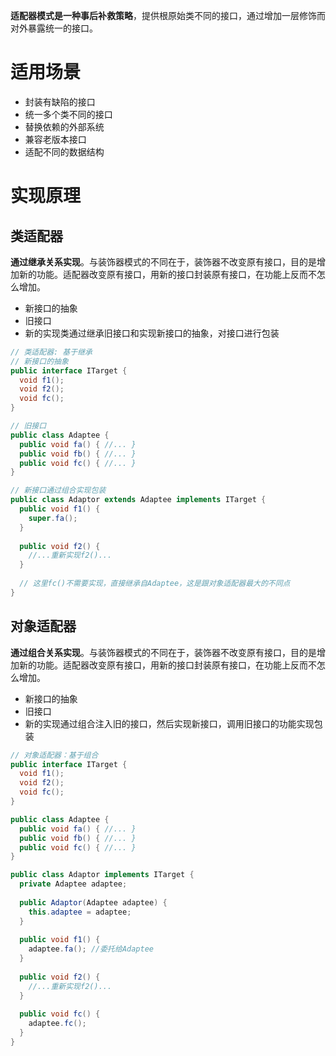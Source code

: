 **适配器模式是一种事后补救策略**，提供根原始类不同的接口，通过增加一层修饰而对外暴露统一的接口。

# 适用场景

* 封装有缺陷的接口
* 统一多个类不同的接口
* 替换依赖的外部系统
* 兼容老版本接口
* 适配不同的数据结构
# 实现原理

## 类适配器

**通过继承关系实现**。与装饰器模式的不同在于，装饰器不改变原有接口，目的是增加新的功能。适配器改变原有接口，用新的接口封装原有接口，在功能上反而不怎么增加。

* 新接口的抽象
* 旧接口
* 新的实现类通过继承旧接口和实现新接口的抽象，对接口进行包装
```java
// 类适配器: 基于继承
// 新接口的抽象
public interface ITarget {
  void f1();
  void f2();
  void fc();
}

// 旧接口
public class Adaptee {
  public void fa() { //... }
  public void fb() { //... }
  public void fc() { //... }
}

// 新接口通过组合实现包装
public class Adaptor extends Adaptee implements ITarget {
  public void f1() {
    super.fa();
  }
  
  public void f2() {
    //...重新实现f2()...
  }
  
  // 这里fc()不需要实现，直接继承自Adaptee，这是跟对象适配器最大的不同点
}
```

## 对象适配器

**通过组合关系实现**。与装饰器模式的不同在于，装饰器不改变原有接口，目的是增加新的功能。适配器改变原有接口，用新的接口封装原有接口，在功能上反而不怎么增加。

* 新接口的抽象
* 旧接口
* 新的实现通过组合注入旧的接口，然后实现新接口，调用旧接口的功能实现包装
```java
// 对象适配器：基于组合
public interface ITarget {
  void f1();
  void f2();
  void fc();
}

public class Adaptee {
  public void fa() { //... }
  public void fb() { //... }
  public void fc() { //... }
}

public class Adaptor implements ITarget {
  private Adaptee adaptee;
  
  public Adaptor(Adaptee adaptee) {
    this.adaptee = adaptee;
  }
  
  public void f1() {
    adaptee.fa(); //委托给Adaptee
  }
  
  public void f2() {
    //...重新实现f2()...
  }
  
  public void fc() {
    adaptee.fc();
  }
}
```

